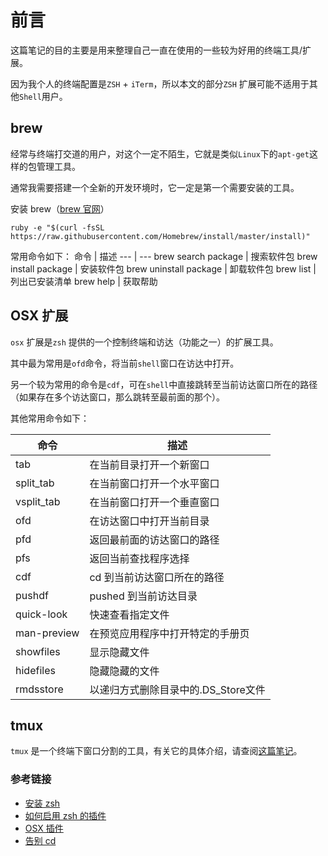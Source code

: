 # 前言
这篇笔记的目的主要是用来整理自己一直在使用的一些较为好用的终端工具/扩展。

因为我个人的终端配置是`ZSH` + `iTerm`，所以本文的部分`ZSH` 扩展可能不适用于其他`Shell`用户。

## brew 
经常与终端打交道的用户，对这个一定不陌生，它就是类似`Linux`下的`apt-get`这样的包管理工具。

通常我需要搭建一个全新的开发环境时，它一定是第一个需要安装的工具。

安装 brew（[brew 官网](https://brew.sh/)）
```
ruby -e "$(curl -fsSL https://raw.githubusercontent.com/Homebrew/install/master/install)"
```

常用命令如下：
命令 | 描述
--- | ---
brew search package | 搜索软件包
brew install package | 安装软件包
brew uninstall package | 卸载软件包
brew list | 列出已安装清单
brew help | 获取帮助

## OSX 扩展
`osx` 扩展是`zsh` 提供的一个控制终端和访达（功能之一）的扩展工具。

其中最为常用是`ofd`命令，将当前`shell`窗口在访达中打开。

另一个较为常用的命令是`cdf`，可在`shell`中直接跳转至当前访达窗口所在的路径（如果存在多个访达窗口，那么跳转至最前面的那个）。

其他常用命令如下：

命令 | 描述
---|---
tab | 在当前目录打开一个新窗口
split_tab | 在当前窗口打开一个水平窗口
vsplit_tab | 在当前窗口打开一个垂直窗口
ofd | 在访达窗口中打开当前目录
pfd | 返回最前面的访达窗口的路径
pfs | 返回当前查找程序选择
cdf | cd 到当前访达窗口所在的路径
pushdf | pushed 到当前访达目录
quick-look | 快速查看指定文件
man-preview | 在预览应用程序中打开特定的手册页
showfiles | 显示隐藏文件
hidefiles | 隐藏隐藏的文件
rmdsstore | 以递归方式删除目录中的.DS_Store文件

## tmux
`tmux` 是一个终端下窗口分割的工具，有关它的具体介绍，请查阅[这篇笔记](https://github.com/0xAiKang/Note/blob/master/Skill/Tmux%20%E5%AD%A6%E4%B9%A0%E7%AC%94%E8%AE%B0.md)。

### 参考链接
* [安装 zsh](https://github.com/robbyrussell/oh-my-zsh)
* [如何启用 zsh 的插件](https://github.com/ohmyzsh/ohmyzsh#enabling-plugins)
* [OSX 插件](https://github.com/robbyrussell/oh-my-zsh/tree/master/plugins/osx)
* [告别 cd](https://github.com/wting/autojump)
